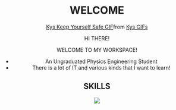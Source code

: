 <style>
    p {text-align: center;}
    h1 {text-align: center;}
    div {text-align: center;}
    h2 {text-align: center;}
</style>
<h1>WELCOME <!DOCTYPE html></h1>
<div>
  <div>
    <div class="tenor-gif-embed" data-postid="24664025" data-share-method="host" data-aspect-ratio="0.73125" data-width="100%"><a href="https://tenor.com/view/kys-keep-yourself-safe-low-tier-god-gif-24664025">Kys Keep Yourself Safe GIF</a>from <a href="https://tenor.com/search/kys-gifs">Kys GIFs</a></div> <script type="text/javascript" async src="https://tenor.com/embed.js"></script>
  <p>HI THERE!</p>
  <p>WELCOME TO MY WORKSPACE!</p>
  </div>
  <ul>
    <li>An Ungraduated Physics Engineering Student</li>
    <li>There is a lot of IT and various kinds that I want to learn!</li>
  </ul>
</div>

<h2>SKILLS</h2>
<p align="center"><img src="https://skillicons.dev/icons?i=c,html,css,js,python,php" /></p>

